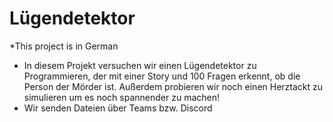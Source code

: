 # Lügendetektor
*This project is in German
* In diesem Projekt versuchen wir einen Lügendetektor zu Programmieren, der mit einer Story und 100 Fragen erkennt, ob die Person der Mörder ist. Außerdem probieren wir noch einen Herztackt zu simulieren um es noch spannender zu machen!
* Wir senden Dateien über Teams bzw. Discord
